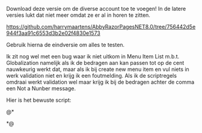 Download deze versie om de diverse account toe te voegen! In de latere versies lukt dat niet meer omdat ze er al in horen te zitten.

https://github.com/harrymaartens/AbbyRazorPagesNET8.0/tree/756442d5e944f3aa91c6553d3b2e02f4830e1573

Gebruik hierna de eindversie om alles te testen.

Ik zit nog wel met een bug waar ik niet uitkom in Menu Item List m.b.t. Globalization namelijk als ik de bedragen aan kan passen tot op de cent nauwkeurig werkt dat, maar als ik bij create new menu item en vul niets in werk validation niet en krijg ik een foutmelding.
Als ik de scriptregels omdraai werkt validation wel maar krijg ik bij de bedragen achter de comma een Not a Nunber message.


Hier is het bewuste script:
<script src="~/lib/jquery-validation/dist/jquery.validate.min.js"></script>
<script src="~/lib/jquery-validation-unobtrusive/jquery.validate.unobtrusive.min.js"></script>

<script src="~/lib/validation/cldr.js"></script>
<script src="~/lib/validation/globalize.js"></script>
<script src="~/lib/validation/jquery.validate.globalize.js"></script>


@* <!-- cldr script (needed for globalize) -->
<script src="https://cdn.jsdelivr.net/npm/cldrjs@0.5.5/dist/cldr.min.js"></script>
<!-- globalize script -->
<script src="https://cdn.jsdelivr.net/npm/globalize@1.7.0/dist/globalize.min.js"></script>
<!-- jquery validation script with globalize -->
<script src="https://cdn.jsdelivr.net/npm/jquery-validation-globalize@0.1.1/jquery.validate.globalize.min.js"></script>
 *@

